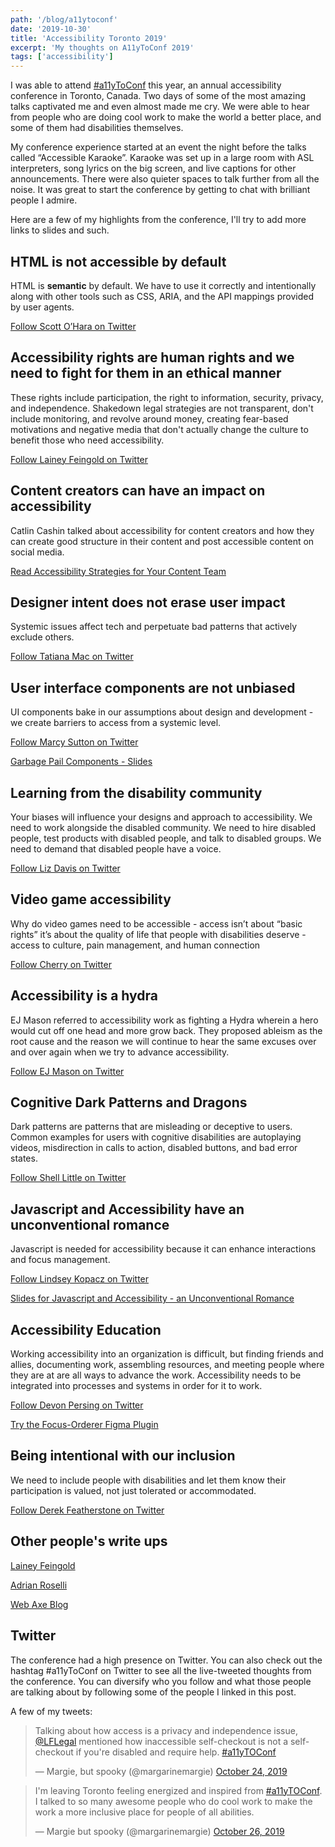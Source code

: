 ```yaml
---
path: '/blog/a11ytoconf'
date: '2019-10-30'
title: 'Accessibility Toronto 2019'
excerpt: 'My thoughts on A11yToConf 2019'
tags: ['accessibility']
---
```


I was able to attend [#a11yToConf](https://conf.a11yto.com/) this year, an annual accessibility conference in Toronto, Canada. Two days of some of the most amazing talks captivated me and even almost made me cry. We were able to hear from people who are doing cool work to make the world a better place, and some of them had disabilities themselves.

My conference experience started at an event the night before the talks called “Accessible Karaoke”. Karaoke was set up in a large room with ASL interpreters, song lyrics on the big screen, and live captions for other announcements. There were also quieter spaces to talk further from all the noise. It was great to start the conference by getting to chat with brilliant people I admire.

Here are a few of my highlights from the conference, I'll try to add more links to slides and such.

## HTML is not accessible by default
HTML is **semantic** by default. We have to use it correctly and intentionally along with other tools such as CSS, ARIA, and the API mappings provided by user agents.

[Follow Scott O’Hara on Twitter](https://twitter.com/scottohara)

## Accessibility rights are human rights and we need to fight for them in an ethical manner
These rights include participation, the right to information, security, privacy, and independence. Shakedown legal strategies are not transparent, don't include monitoring, and revolve around money, creating fear-based motivations and negative media that don't actually change the culture to benefit those who need accessibility.

[Follow Lainey Feingold on Twitter](https://twitter.com/LFLegal)

## Content creators can have an impact on accessibility
Catlin Cashin talked about accessibility for content creators and how they can create good structure in their content and post accessible content on social media.

[Read Accessibility Strategies for Your Content Team](https://www.deque.com/blog/accessibility-strategies-for-your-content-team/)

## Designer intent does not erase user impact
Systemic issues affect tech and perpetuate bad patterns that actively exclude others.

[Follow Tatiana Mac on Twitter](https://twitter.com/TatianaTMac)

## User interface components are not unbiased
UI components bake in our assumptions about design and development - we  create barriers to access from a systemic level.

[Follow Marcy Sutton on Twitter](https://twitter.com/marcysutton)

[Garbage Pail Components - Slides](https://marcysutton.github.io/garbage-pail-components/)

## Learning from the disability community
Your biases will influence your designs and approach to accessibility. We need to work alongside the disabled community. We need to hire disabled people, test products with disabled people, and talk to disabled groups. We need to demand that disabled people have a voice.

[Follow Liz Davis on Twitter](https://twitter.com/lizdavis__)

## Video game accessibility
Why do video games need to be accessible - access isn’t about “basic rights” it’s about the quality of life that people with disabilities deserve - access to culture, pain management, and human connection

[Follow Cherry on Twitter](https://twitter.com/cherryrae)

## Accessibility is a hydra
EJ Mason referred to accessibility work as fighting a Hydra wherein a hero would cut off one head and more grow back. They proposed ableism as the root cause and the reason we will continue to hear the same excuses over and over again when we try to advance accessibility.

[Follow EJ Mason on Twitter](https://twitter.com/codeability)

## Cognitive Dark Patterns and Dragons
Dark patterns are patterns that are misleading or deceptive to users. Common examples for users with cognitive disabilities are autoplaying videos, misdirection in calls to action, disabled buttons, and bad error states.

[Follow Shell Little on Twitter](https://twitter.com/ShellELittle)

## Javascript and Accessibility have an unconventional romance
Javascript is needed for accessibility because it can enhance interactions and focus management.

[Follow Lindsey Kopacz on Twitter](https://twitter.com/LittleKope) 

[Slides for Javascript and Accessibility - an Unconventional Romance](https://lkopacz.github.io/a11yTo-a11y-js-unconventional-romance/#/)

## Accessibility Education
Working accessibility into an organization is difficult, but finding friends and allies, documenting work, assembling resources, and meeting people where they are at are all ways to advance the work. Accessibility needs to be integrated into processes and systems in order for it to work.

[Follow Devon Persing on Twitter](https://twitter.com/devonpersing)

[Try the Focus-Orderer Figma Plugin](https://www.figma.com/c/plugin/731310036968334777/A11y---Focus-Orderer)

## Being intentional with our inclusion
We need to include people with disabilities and let them know their participation is valued, not just tolerated or accommodated.

[Follow Derek Featherstone on Twitter](https://twitter.com/feather)

## Other people's write ups
[Lainey Feingold](https://www.lflegal.com/2019/10/a11yto/)

[Adrian Roselli](https://adrianroselli.com/2019/10/a11yweekto-recap.html)

[Web Axe Blog](http://www.webaxe.org/accessibility-toronto-conference-2019/)


## Twitter

The conference had a high presence on Twitter. You can also check out the hashtag #a11yToConf on Twitter to see all the live-tweeted thoughts from the conference. You can diversify who you follow and what those people are talking about by following some of the people I linked in this post.

A few of my tweets:

<blockquote class="twitter-tweet"><p lang="en" dir="ltr">Talking about how access is a privacy and independence issue, <a href="https://twitter.com/LFLegal?ref_src=twsrc%5Etfw">@LFLegal</a> mentioned how inaccessible self-checkout is not a self-checkout if you&#39;re disabled and require help. <a href="https://twitter.com/hashtag/a11yTOConf?src=hash&amp;ref_src=twsrc%5Etfw">#a11yTOConf</a></p>&mdash; Margie, but spooky (@margarinemargie) <a href="https://twitter.com/margarinemargie/status/1187391854691700738?ref_src=twsrc%5Etfw">October 24, 2019</a></blockquote> <script async src="https://platform.twitter.com/widgets.js" charset="utf-8"></script>

<blockquote class="twitter-tweet"><p lang="en" dir="ltr">I&#39;m leaving Toronto feeling energized and inspired from <a href="https://twitter.com/hashtag/a11yTOConf?src=hash&amp;ref_src=twsrc%5Etfw">#a11yTOConf</a>. I talked to so many awesome people who do cool work to make the work a more inclusive place for people of all abilities.</p>&mdash; Margie but spooky (@margarinemargie) <a href="https://twitter.com/margarinemargie/status/1188119094962339841?ref_src=twsrc%5Etfw">October 26, 2019</a></blockquote> <script async src="https://platform.twitter.com/widgets.js" charset="utf-8"></script>